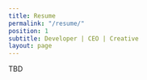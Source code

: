```yaml
---
title: Resume
permalink: "/resume/"
position: 1
subtitle: Developer | CEO | Creative
layout: page
---
```


TBD